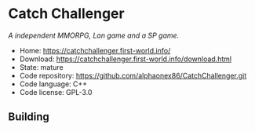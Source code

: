 # Catch Challenger

_A independent MMORPG, Lan game and a SP game._

- Home: https://catchchallenger.first-world.info/
- Download: https://catchchallenger.first-world.info/download.html
- State: mature
- Code repository: https://github.com/alphaonex86/CatchChallenger.git
- Code language: C++
- Code license: GPL-3.0

## Building


